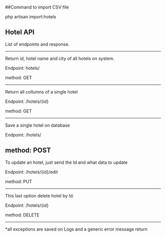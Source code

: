 ##Command to import CSV file

php artisan import:hotels

## Hotel API

List of endpoints and response.

---------------------------------------------------
Return  id, hotel name and city of all hotels on system.

Endpoint: hotels/ 

method: GET

---------------------------------------------------
Return all collumns of a single hotel

Endpoint: /hotels/{id} 

method: GET

---------------------------------------------------
Save a single hotel on database

Endpoint: /hotels/

method: POST
---------------------------------------------------
To update an hotel, just send the Id and what data to update

Endpoint: /hotels/{id}/edit

method: PUT

---------------------------------------------------
This last option delete hotel by Id.

Endpoint: /hotels/{id}

method: DELETE

---------------------------------------------------

*all exceptions are saved on Logs and a generic error message return 
